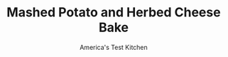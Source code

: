 ---
layout: ../../layouts/MarkdownPostLayout.astro
title: Mashed Potato and Herbed Cheese Bake
author: America's Test Kitchen
pubDate: 2023-03-15
description: "Boursin cheese spread, which is flavored with garlic and herbs, is the secret ingredient in this recipe. The casserole can be prepared a day in advance, refrigeratred, and then baked, increasing the cooking time by 5 to 10 minutes."
image_url: https://res.cloudinary.com/hksqkdlah/image/upload/ar_1:1,c_fill,dpr_2.0,f_auto,fl_lossy.progressive.strip_profile,g_faces:auto,q_auto:low,w_344/4126_sfs-mashedpotatocasserole-cc
tags: ["Side Dishes","Potatoes","Casseroles","Contest Recipes"]
calories: 2898
protein: 14
carbohydrates: 33
fats: 
fiber: 2
ingredients: ["4 tablespoons, unsalted butter, plus extra for greasing baking dish","3 pounds, russet potatoes (about 6 medium), peeled and cut into 1-inch chunks","2 , (5-ounce) packages Boursin cheese spread","1/2 cup, milk","3/4 teaspoon, table salt","1/4 teaspoon, ground black pepper","3 tablespoons, plain bread crumbs","3 tablespoons, grated Parmesan cheese"]
serves: 8
time: ""
instructions: ["Adjust oven rack to middle position and heat oven to 350 degrees. Butter 8-inch-square baking dish.","Place potatoes in large pot and add enough water to cover by 1 inch. Bring potatoes to boil over high heat, then lower heat to maintain gentle simmer. Cook until potatoes are tender, about 15 minutes. Drain potatoes, wipe pot dry, put potatoes back into pot, and mash with cheese spread, milk, and 3 tablespoons butter until smooth. Stir in salt and pepper. Spoon potatoes into prepared pan.","Melt remaining tablespoon of butter and toss with bread crumbs and Parmesan in small bowl. Sprinkle bread crumb mixture over casserole. Bake until casserole is very hot and top is golden brown, about 45 minutes. Cool for 10 minutes before serving."]
nutrition: ["767 mg Potassium","304 mg Phosphorus","326 mg Calcium","1 mg Iron","53 mg Magnesium","528 mg Sodium","1 mg Zinc","19 g Fat","1 mg Niacin (B3)","4 g Monounsaturated","9 mg Vitamin C","55 mg Cholesterol","11 g Saturated","2 g Fiber","2 µg Folic acid","34 µg Folate (food)","2 g Sugars","4 µg Vitamin K","162 g Water","33 g Carbs","38 µg Folate equivalent (total)","14 g Protein","156 µg Vitamin A","362 kcal Energy","2898 calories"]
notes: "Boursin cheese spread, which is flavored with garlic and herbs, is the secret ingredient in this recipe. The casserole can be prepared a day in advance, refrigerated, and then baked, increasing the cooking time by 5 to 10 minutes."
---